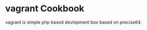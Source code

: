 vagrant Cookbook
===========================

vagrant is simple php based devlopment box based on precise64.
